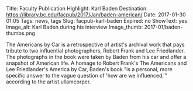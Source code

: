 Title: Faculty Publication Highlight: Karl Baden
Destination: https://library.bc.edu/facpub/2017/Jan/baden-american/
Date: 2017-01-30 01:05 
Tags: news, tags 
Slug: facpub-karl-baden
Expired: no
ShowText: yes
Image_alt: Karl Baden during his interview
Image_thumb: 2017-01/baden-thumbs.png

The Americans by Car is a retrospective of artist's archival work that pays tribute to two influential photographers, Robert Frank and Lee Friedlander. The photographs in the book were taken by Baden from his car and offer a snapshot of American life. A homage to Robert Frank's The Americans and Lee Friedlander's America by Car, Baden's book "is a personal, more specific answer to the vague question of 'how are we influenced,'" according to the artist.ullamcorper. 